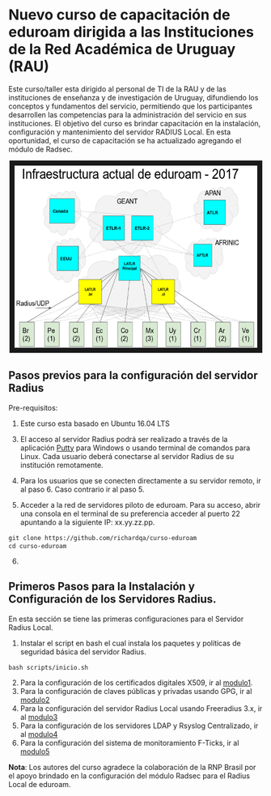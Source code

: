 # Nuevo curso de capacitación de **eduroam** dirigida a las Instituciones de la Red Académica de Uruguay (RAU) 

Este curso/taller esta dirigido al personal de TI de la RAU y de las instituciones de enseñanza y de investigación de Uruguay, difundiendo los conceptos y fundamentos del servicio, permitiendo que los participantes desarrollen las competencias para la administración del servicio en sus instituciones. El objetivo del curso es brindar capacitación en la instalación, configuración y mantenimiento del servidor RADIUS Local. En esta oportunidad, el curso de capacitación se ha actualizado agregando el módulo de Radsec.

<a href="http://www.youtube.com/watch?feature=player_embedded&v=qk9aljqu20A
" target="_blank"><p align="center"><img src="https://github.com/richardqa/curso-eduroam/blob/master/imagenes/eduroam_new_2017.png" alt="IMAGE ALT TEXT HERE" width="480" height="360" border="10" /></p></a>

## Pasos previos para la configuración del servidor Radius

Pre-requisitos:

1. Este curso esta basado en Ubuntu 16.04 LTS

<!-- 2.	Cada usuario podrá conectarse remotamente a su servidor Local de su institución y seguir el procedimiento del curso. También se dispone de una imagen .OVA y de imágenes pre-configuradas en Docker. Para descargar la imágen ir AQUI, y para importar las imágenes en Docker ir a los siguientes enlaces:

 ```
docker pull richardqa/radius3-vmlocal
docker pull richardqa/radius3-vmlocal2
docker pull richardqa/radius3-federado

 ```
-->
3. El acceso al servidor Radius podrá ser realizado a través de la aplicación [Putty](http://www.putty.org/) para Windows o usando terminal de comandos para Linux. Cada usuario deberá conectarse al servidor Radius de su institución remotamente.

4. Para los usuarios que se conecten directamente a su servidor remoto, ir al paso 6. Caso contrario ir al paso 5.

5. Acceder a la red de servidores piloto de eduroam. Para su acceso, abrir una consola en el terminal de su preferencia acceder al puerto 22 apuntando a la siguiente IP: xx.yy.zz.pp. 

 ```
git clone https://github.com/richardqa/curso-eduroam
cd curso-eduroam
 ```
6. 
## Primeros Pasos para la Instalación y Configuración de los Servidores Radius. 

En esta sección se tiene las primeras configuraciones para el Servidor Radius Local.

1. Instalar el script en bash el cual instala los paquetes y políticas de seguridad básica del servidor Radius.

 ```
bash scripts/inicio.sh
 ```
2. Para la configuración de los certificados digitales X509, ir al [modulo1](https://github.com/richardqa/curso-eduroam/blob/master/modulos/Configura-Certs.md).
3. Para la configuración de claves públicas y privadas usando GPG, ir al [modulo2](https://github.com/richardqa/curso-eduroam/blob/master/modulos/Configura-GPG.md)
4. Para la configuración del servidor Radius Local usando Freeradius 3.x, ir al [modulo3](https://github.com/richardqa/curso-eduroam/blob/master/modulos/Freeradius3.x/README.md)
5. Para la configuración de los servidores LDAP y Rsyslog Centralizado, ir al [modulo4](https://github.com/richardqa/curso-eduroam/blob/master/modulos/Configura-LDAP-LOG.md)
6. Para la configuración del sistema de monitoramiento F-Ticks, ir al [modulo5](https://github.com/richardqa/curso-eduroam/blob/master/modulos/F-ticks.md)

**Nota**: Los autores del curso agradece la colaboración de la RNP Brasil por el apoyo brindado en la configuración del módulo Radsec para el Radius Local de eduroam.
